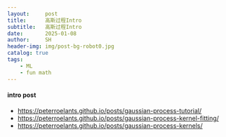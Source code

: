 ```yaml
---
layout:     post
title:      高斯过程Intro 
subtitle:   高斯过程Intro 
date:       2025-01-08
author:     SH
header-img: img/post-bg-robot0.jpg
catalog: true
tags:
    - ML
    - fun math
---
```


#### intro post
- https://peterroelants.github.io/posts/gaussian-process-tutorial/
- https://peterroelants.github.io/posts/gaussian-process-kernel-fitting/
- https://peterroelants.github.io/posts/gaussian-process-kernels/
